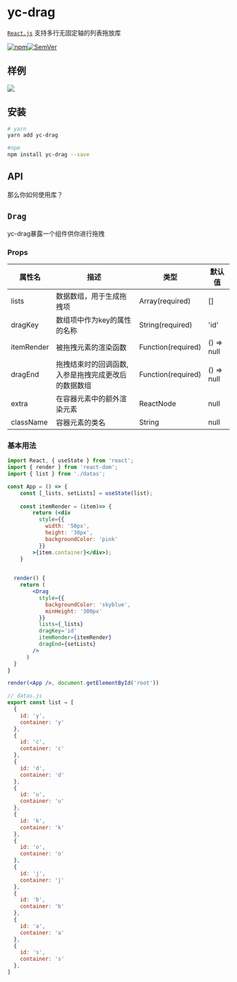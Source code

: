 # yc-drag

[`React.js`](https://facebook.github.io/react/) 支持多行无固定轴的列表拖放库

[![npm](https://img.shields.io/npm/v/yc-drag.svg)](https://www.npmjs.com/package/yc-drag)[![SemVer](https://img.shields.io/badge/SemVer-2.0.0-brightgreen.svg)](http://semver.org/spec/v2.0.0.html)



## 样例

![](http://great_yc.gitee.io/image/example.gif)

## 安装

```bash
# yarn
yarn add yc-drag

#npm
npm install yc-drag --save
```

## API

那么你如何使用库？

## `Drag`

yc-drag暴露一个组件供你进行拖拽



### Props

| 属性名     | 描述                                                | 类型               | 默认值     |
| ---------- | --------------------------------------------------- | ------------------ | ---------- |
| lists      | 数据数组，用于生成拖拽项                            | Array(required)    | []         |
| dragKey    | 数组项中作为key的属性的名称                         | String(required)   | 'id'       |
| itemRender | 被拖拽元素的渲染函数                                | Function(required) | () => null |
| dragEnd    | 拖拽结束时的回调函数,入参是拖拽完成更改后的数据数组 | Function(required) | () => null |
| extra      | 在容器元素中的额外渲染元素                          | ReactNode          | null       |
| className  | 容器元素的类名                                      | String             | null       |

### 基本用法

```jsx
import React, { useState } from 'react';
import { render } from 'react-dom';
import { list } from './datas';

const App = () => {
	const [_lists, setLists] = useState(list);
    
    const itemRender = (item)=> {
        return (<div
          style={{
            width: '50px',
            height: '30px',
            backgroundColor: 'pink'
          }}
        >{item.container}</div>);
  	}
   

  render() {
    return (
        <Drag
          style={{
            backgroundColor: 'skyblue',
            minHeight: '300px'
          }}
          lists={_lists}
          dragKey='id'
          itemRender={itemRender}
          dragEnd={setLists}
        />
      )
  }
}

render(<App />, document.getElementById('root'))
```



```js
// datas.js
export const list = [
  {
    id: 'y',
    container: 'y'
  },
  {
    id: 'c',
    container: 'c'
  },
  {
    id: 'd',
    container: 'd'
  },
  {
    id: 'u',
    container: 'u'
  },
  {
    id: 'k',
    container: 'k'
  },
  {
    id: 'o',
    container: 'o'
  },
  {
    id: 'j',
    container: 'j'
  },
  {
    id: 'b',
    container: 'b'
  },
  {
    id: 'a',
    container: 'a'
  },
  {
    id: 's',
    container: 's'
  },
]
```

